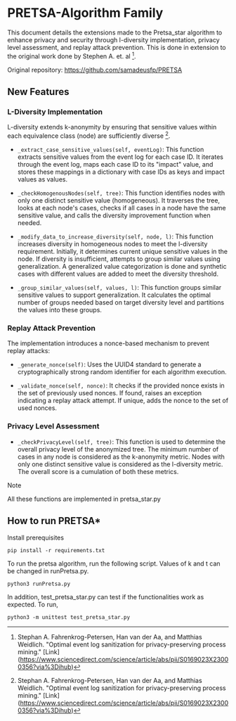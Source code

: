 # PRETSA-Algorithm Family

This document details the extensions made to the Pretsa_star algorithm to enhance privacy and security through l-diversity implementation, privacy level assessment, and replay attack prevention. This is done in extension to the original work done by Stephen A. et. al [^1].

Original repository: https://github.com/samadeusfp/PRETSA

## New Features

### L-Diversity Implementation

L-diversity extends k-anonymity by ensuring that sensitive values within each equivalence class (node) are sufficiently diverse [^1].

- `_extract_case_sensitive_values(self, eventLog)`:
  This function extracts sensitive values from the event log for each case ID. It iterates through the event log, maps each case ID to its "impact" value, and stores these mappings in a dictionary with case IDs as keys and impact values as values.

- `_checkHomogenousNodes(self, tree)`:
  This function identifies nodes with only one distinct sensitive value (homogeneous). It traverses the tree, looks at each node's cases, checks if all cases in a node have the same sensitive value, and calls the diversity improvement function when needed.

- `_modify_data_to_increase_diversity(self, node, l)`:
  This function increases diversity in homogeneous nodes to meet the l-diversity requirement. Initially, it determines current unique sensitive values in the node. If diversity is insufficient, attempts to group similar values using generalization. A generalized value categorization is done and synthetic cases with different values are added to meet the diversity threshold.

- `_group_similar_values(self, values, l)`:
  This function groups similar sensitive values to support generalization. It calculates the optimal number of groups needed based on target diversity level and partitions the values into these groups.

### Replay Attack Prevention

The implementation introduces a nonce-based mechanism to prevent replay attacks:

- `_generate_nonce(self)`:
  Uses the UUID4 standard to generate a cryptographically strong random identifier for each algorithm execution.

- `_validate_nonce(self, nonce)`:
  It checks if the provided nonce exists in the set of previously used nonces. If found, raises an exception indicating a replay attack attempt. If unique, adds the nonce to the set of used nonces.

### Privacy Level Assessment

- `_checkPrivacyLevel(self, tree)`:
  This function is used to determine the overall privacy level of the anonymized tree. The minimum number of cases in any node is considered as the k-anonymity metric. Nodes with only one distinct sensitive value is considered as the l-diversity metric. The overall score is a cumulation of both these metrics.

> [!Note]
> All these functions are implemented in pretsa_star.py

## How to run PRETSA\*

Install prerequisites

```
pip install -r requirements.txt
```

To run the pretsa algorithm, run the following script. Values of k and t can be changed in runPretsa.py.

```
python3 runPretsa.py
```

In addition, test_pretsa_star.py can test if the functionalities work as expected. To run,

```
python3 -m unittest test_pretsa_star.py
```

[^1]: Stephan A. Fahrenkrog-Petersen, Han van der Aa, and Matthias Weidlich. "Optimal event log sanitization for privacy-preserving process mining." [Link] (https://www.sciencedirect.com/science/article/abs/pii/S0169023X23000356?via%3Dihub)
[^2]: Machanavajjhala, A., Kifer, D., Gehrke, J., & Venkitasubramaniam, M. (2007). "ℓ-Diversity: Privacy Beyond k-Anonymity." _ACM Transactions on Knowledge Discovery from Data (TKDD)_. [Link](https://www.cs.rochester.edu/u/muthuv/ldiversity-TKDD.pdf)
